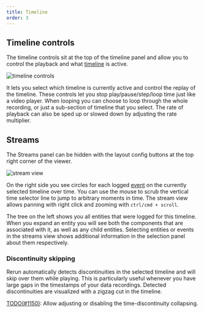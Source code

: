 ```yaml
---
title: Timeline
order: 3
---
```


## Timeline controls

The timeline controls sit at the top of the timeline panel and allow you to control the playback and what [timeline](../../concepts/timelines.md) is active.

<picture>
  <source media="(max-width: 480px)" srcset="https://static.rerun.io/timeline-controls/bacd4d3d0ff2dd812bf0502d5e03689d82711b64/480w.png">
  <source media="(max-width: 768px)" srcset="https://static.rerun.io/timeline-controls/bacd4d3d0ff2dd812bf0502d5e03689d82711b64/768w.png">
  <source media="(max-width: 1024px)" srcset="https://static.rerun.io/timeline-controls/bacd4d3d0ff2dd812bf0502d5e03689d82711b64/1024w.png">
  <source media="(max-width: 1200px)" srcset="https://static.rerun.io/timeline-controls/bacd4d3d0ff2dd812bf0502d5e03689d82711b64/1200w.png">
  <img src="https://static.rerun.io/timeline-controls/bacd4d3d0ff2dd812bf0502d5e03689d82711b64/full.png" alt="timeline controls">
</picture>

It lets you select which timeline is currently active and control the replay of the timeline.
These controls let you stop play/pause/step/loop time just like a video player.
When looping you can choose to loop through the whole recording, or just a sub-section of timeline that you select.
The rate of playback can also be sped up or slowed down by adjusting the rate multiplier.

## Streams

The Streams panel can be hidden with the layout config buttons at the top right corner of the viewer.

<picture>
  <source media="(max-width: 480px)" srcset="https://static.rerun.io/streams/376becde1280bcbc993add31cf37df0539622651/480w.png">
  <source media="(max-width: 768px)" srcset="https://static.rerun.io/streams/376becde1280bcbc993add31cf37df0539622651/768w.png">
  <source media="(max-width: 1024px)" srcset="https://static.rerun.io/streams/376becde1280bcbc993add31cf37df0539622651/1024w.png">
  <source media="(max-width: 1200px)" srcset="https://static.rerun.io/streams/376becde1280bcbc993add31cf37df0539622651/1200w.png">
  <img src="https://static.rerun.io/streams/376becde1280bcbc993add31cf37df0539622651/full.png" alt="stream view">
</picture>

On the right side you see circles for each logged [event](../../concepts/timelines.md) on the currently selected timeline over time.
You can use the mouse to scrub the vertical time selector line to jump to arbitrary moments in time.
The stream view allows panning with right click and zooming with `ctrl/cmd + scroll`.

The tree on the left shows you all entities that were logged for this timeline.
When you expand an entity you will see both the components that are associated with it, as well as any child entities.
Selecting entities or events in the streams view shows additional information in the selection panel about them respectively.

### Discontinuity skipping

Rerun automatically detects discontinuities in the selected timeline and will skip over them while playing.
This is particularly useful whenever you have large gaps in the timestamps of your data recordings.
Detected discontinuities are visualized with a zigzag cut in the timeline.

[TODO(#1150)](https://github.com/rerun-io/rerun/issues/1150): Allow adjusting or disabling the time-discontinuity collapsing. <!-- TODO(#1150) -->
